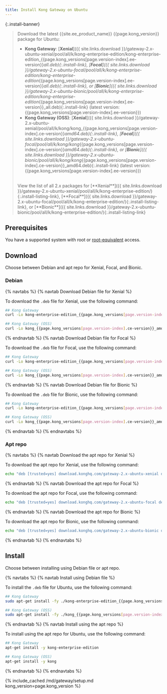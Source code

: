 ```yaml
---
title: Install Kong Gateway on Ubuntu
---
```


<!-- Banner with links to latest downloads -->
<!-- The install-link and install-listing-link classes are used for tracking, do not remove -->

{:.install-banner}
> Download the latest {{site.ee_product_name}} {{page.kong_version}} package for Ubuntu:
> * **Kong Gateway**:
> [**Xenial**]({{ site.links.download }}/gateway-2.x-ubuntu-xenial/pool/all/k/kong-enterprise-edition/kong-enterprise-edition_{{page.kong_versions[page.version-index].ee-version}}_all.deb){:.install-link},
> [**Focal**]({{ site.links.download }}/gateway-2.x-ubuntu-focal/pool/all/k/kong-enterprise-edition/kong-enterprise-edition_{{page.kong_versions[page.version-index].ee-version}}_all.deb){:.install-link}, or
> [**Bionic**]({{ site.links.download }}/gateway-2.x-ubuntu-bionic/pool/all/k/kong-enterprise-edition/kong-enterprise-edition_{{page.kong_versions[page.version-index].ee-version}}_all.deb){:.install-link}
> (latest version: {{page.kong_versions[page.version-index].ee-version}})
> * **Kong Gateway (OSS)**:
> [**Xenial**]({{ site.links.download }}/gateway-2.x-ubuntu-xenial/pool/all/k/kong/kong_{{page.kong_versions[page.version-index].ce-version}}_amd64.deb){:.install-link},
> [**Focal**]({{ site.links.download }}/gateway-2.x-ubuntu-focal/pool/all/k/kong/kong_{{page.kong_versions[page.version-index].ce-version}}_amd64.deb){:.install-link}, or
> [**Bionic**]({{ site.links.download }}/gateway-2.x-ubuntu-bionic/pool/all/k/kong/kong_{{page.kong_versions[page.version-index].ce-version}}_amd64.deb){:.install-link}
>(latest version: {{page.kong_versions[page.version-index].ee-version}})
>
> <br>
> <span class="install-subtitle">View the list of all 2.x packages for
> [**Xenial**]({{ site.links.download }}/gateway-2.x-ubuntu-xenial/pool/all/k/kong-enterprise-edition/){:.install-listing-link},
> [**Focal**]({{ site.links.download }}/gateway-2.x-ubuntu-focal/pool/all/k/kong-enterprise-edition/){:.install-listing-link}, or
> [**Bionic**]({{ site.links.download }}/gateway-2.x-ubuntu-bionic/pool/all/k/kong-enterprise-edition/){:.install-listing-link}
>  </span>

## Prerequisites

You have a supported system with root or [root-equivalent](/gateway/{{page.kong_version}}/plan-and-deploy/kong-user) access.

## Download

Choose between Debian and apt repo for Xenial, Focal, and Bionic.

### Debian

{% navtabs %}
{% navtab Download Debian file for Xenial %}

To download the `.deb` file for Xenial, use the following command:

```bash
## Kong Gateway
curl -Lo kong-enterprise-edition_{{page.kong_versions[page.version-index].ee-version}}_all.deb"{{ site.links.download }}/gateway-2.x-ubuntu-xenial/Packages/k/kong-enterprise-edition-{{page.kong_versions[page.version-index].ee-version}}_all.deb"
```

```bash
## Kong Gateway (OSS)
curl -Lo kong_{{page.kong_versions[page.version-index].ce-version}}_amd64.deb "{{ site.links.download }}/gateway-2.x-ubuntu-xenial/Packages/k/kong_{{page.kong_versions[page.version-index].ce-version}}_amd64.deb"
```

{% endnavtab %}
{% navtab Download Debian file for Focal %}

To download the `.deb` file for Focal, use the following command:

```bash
## Kong Gateway
curl -Lo kong-enterprise-edition_{{page.kong_versions[page.version-index].ee-version}}_all.deb"{{ site.links.download }}/gateway-2.x-ubuntu-focal/Packages/k/kong-enterprise-edition-{{page.kong_versions[page.version-index].ee-version}}_all.deb"
```

```bash
## Kong Gateway (OSS)
curl -Lo kong_{{page.kong_versions[page.version-index].ce-version}}_amd64.deb "{{ site.links.download }}/gateway-2.x-ubuntu-focal/Packages/k/kong_{{page.kong_versions[page.version-index].ce-version}}_amd64.deb"
```

{% endnavtab %}
{% navtab Download Debian file for Bionic %}

To download the `.deb` file for Bionic, use the following command:

```bash
## Kong Gateway
curl -Lo kong-enterprise-edition_{{page.kong_versions[page.version-index].ee-version}}_all.deb"{{ site.links.download }}/gateway-2.x-ubuntu-bionic/Packages/k/kong-enterprise-edition-{{page.kong_versions[page.version-index].ee-version}}_all.deb"
```

```bash
## Kong Gateway (OSS)
curl -Lo kong_{{page.kong_versions[page.version-index].ce-version}}_amd64.deb "{{ site.links.download }}/gateway-2.x-ubuntu-bionic/Packages/k/kong_{{page.kong_versions[page.version-index].ce-version}}_amd64.deb"
```

{% endnavtab %}
{% endnavtabs %}

### Apt repo

{% navtabs %}
{% navtab Download the apt repo for Xenial %}

To download the apt repo for Xenial, use the following command:

```bash
echo "deb [trusted=yes] download.konghq.com/gateway-2.x-ubuntu-xenial default all" | tee /etc/apt/sources.list.d/kong.list
```

{% endnavtab %}
{% navtab Download the apt repo for Focal %}

To download the apt repo for Focal, use the following command:

```bash
echo "deb [trusted=yes] download.konghq.com/gateway-2.x-ubuntu-focal default all" | tee /etc/apt/sources.list.d/kong.list
```

{% endnavtab %}
{% navtab Download the apt repo for Bionic %}

To download the apt repo for Bionic, use the following command:

```bash
echo "deb [trusted=yes] download.konghq.com/gateway-2.x-ubuntu-bionic default all" | tee /etc/apt/sources.list.d/kong.list
```

{% endnavtab %}
{% endnavtabs %}

## Install

Choose between installing using Debian file or apt repo.

{% navtabs %}
{% navtab Install using Debian file %}

To install the `.deb` file for Ubuntu, use the following command:

```bash
## Kong Gateway
sudo apt-get install -fy ./kong-enterprise-edition_{{page.kong_versions[page.version-index].ee-version}}_all.deb
```

```bash
## Kong Gateway (OSS)
sudo apt-get install -fy ./kong_{{page.kong_versions[page.version-index].ce-version}}_amd64.deb
```

{% endnavtab %}
{% navtab Install using the apt repo %}

To install using the apt repo for Ubuntu, use the following command:

```bash
## Kong Gateway
apt-get install -y kong-enterprise-edition
```

```bash
## Kong Gateway (OSS)
apt-get install -y kong
```
{% endnavtab %}
{% endnavtabs %}

<!-- Setup content shared between all Linux installation topics: Amazon Linux, CentOS, Ubuntu, and RHEL.
Includes the following sections: Setup configs, Using a database, Using a yaml declarative config file,
Using a yaml declarative config file, Verify install, Enable and configure Kong Manager, Enable Dev Portal,
Support, and Next Steps.

Located in the app/_includes/md/gateway folder.

See https://docs.konghq.com/contributing/includes/ for more information about using includes in this project.
-->

{% include_cached /md/gateway/setup.md kong_version=page.kong_version %}
